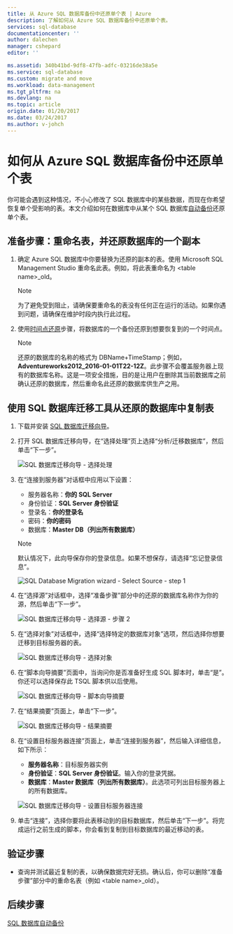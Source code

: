 ```yaml
---
title: 从 Azure SQL 数据库备份中还原单个表 | Azure
description: 了解如何从 Azure SQL 数据库备份中还原单个表。
services: sql-database
documentationcenter: ''
author: dalechen
manager: cshepard
editor: ''

ms.assetid: 340b41bd-9df8-47fb-adfc-03216de38a5e
ms.service: sql-database
ms.custom: migrate and move
ms.workload: data-management
ms.tgt_pltfrm: na
ms.devlang: na
ms.topic: article
origin.date: 01/20/2017
ms.date: 03/24/2017
ms.author: v-johch
---
```


# 如何从 Azure SQL 数据库备份中还原单个表

你可能会遇到这种情况，不小心修改了 SQL 数据库中的某些数据，而现在你希望恢复单个受影响的表。本文介绍如何在数据库中从某个 SQL 数据库[自动备份](./sql-database-automated-backups.md)还原单个表。

## 准备步骤：重命名表，并还原数据库的一个副本
1. 确定 Azure SQL 数据库中你要替换为还原的副本的表。使用 Microsoft SQL Management Studio 重命名此表。例如，将此表重命名为 &lt;table name&gt;\_old。

    > [!NOTE]
    >为了避免受到阻止，请确保要重命名的表没有任何正在运行的活动。如果你遇到问题，请确保在维护时段内执行此过程。
    >
2. 使用[时间点还原](./sql-database-recovery-using-backups.md#point-in-time-restore)步骤，将数据库的一个备份还原到想要恢复到的一个时间点。

    > [!NOTE]
    >还原的数据库的名称的格式为 DBName+TimeStamp；例如，**Adventureworks2012\_2016-01-01T22-12Z**。此步骤不会覆盖服务器上现有的数据库名称。这是一项安全措施，目的是让用户在删除其当前数据库之前确认还原的数据库，然后重命名此还原的数据库供生产之用。

## 使用 SQL 数据库迁移工具从还原的数据库中复制表
1. 下载并安装 [SQL 数据库迁移向导](https://sqlazuremw.codeplex.com)。

2. 打开 SQL 数据库迁移向导，在“选择处理”页上选择“分析/迁移数据库”，然后单击“下一步”。

    ![SQL 数据库迁移向导 - 选择处理](./media/sql-database-cloud-migrate-restore-single-table-azure-backup/1.png)

3. 在“连接到服务器”对话框中应用以下设置：

   * 服务器名称：**你的 SQL Server**
   * 身份验证：**SQL Server 身份验证**
   * 登录名：**你的登录名**
   * 密码：**你的密码**
   * 数据库：**Master DB（列出所有数据库）**

    > [!NOTE]
    >默认情况下，此向导保存你的登录信息。如果不想保存，请选择“忘记登录信息”。
    >

    ![SQL Database Migration wizard - Select Source - step 1](./media/sql-database-cloud-migrate-restore-single-table-azure-backup/2.png)

4. 在“选择源”对话框中，选择“准备步骤”部分中的还原的数据库名称作为你的源，然后单击“下一步”。

    ![SQL 数据库迁移向导 - 选择源 - 步骤 2](./media/sql-database-cloud-migrate-restore-single-table-azure-backup/3.png)
5. 在“选择对象”对话框中，选择“选择特定的数据库对象”选项，然后选择你想要迁移到目标服务器的表。

    ![SQL 数据库迁移向导 - 选择对象](./media/sql-database-cloud-migrate-restore-single-table-azure-backup/4.png)

6. 在“脚本向导摘要”页面中，当询问你是否准备好生成 SQL 脚本时，单击“是”。你还可以选择保存此 TSQL 脚本供以后使用。

    ![SQL 数据库迁移向导 - 脚本向导摘要](./media/sql-database-cloud-migrate-restore-single-table-azure-backup/5.png)

7. 在“结果摘要”页面上，单击“下一步”。

    ![SQL 数据库迁移向导 - 结果摘要](./media/sql-database-cloud-migrate-restore-single-table-azure-backup/6.png)

8. 在“设置目标服务器连接”页面上，单击“连接到服务器”，然后输入详细信息，如下所示：
    - **服务器名称**：目标服务器实例
    - **身份验证**：**SQL Server 身份验证**。输入你的登录凭据。
    - **数据库**：**Master 数据库（列出所有数据库）**。此选项可列出目标服务器上的所有数据库。

    ![SQL 数据库迁移向导 - 设置目标服务器连接](./media/sql-database-cloud-migrate-restore-single-table-azure-backup/7.png)

9. 单击“连接”，选择你要将此表移动到的目标数据库，然后单击“下一步”。将完成运行之前生成的脚本，你会看到复制到目标数据库的最近移动的表。

## 验证步骤

- 查询并测试最近复制的表，以确保数据完好无损。确认后，你可以删除“准备步骤”部分中的重命名表（例如 &lt;table name&gt;\_old）。

## 后续步骤

[SQL 数据库自动备份](./sql-database-automated-backups.md)

<!---HONumber=Mooncake_0320_2017-->
<!--Update_Description: remove restore retention table-->